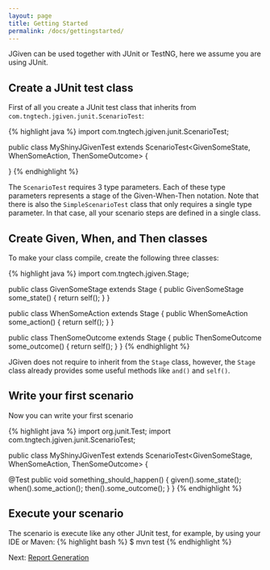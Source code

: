 ```yaml
---
layout: page
title: Getting Started
permalink: /docs/gettingstarted/
---
```


JGiven can be used together with JUnit or TestNG, here we assume you are using JUnit.

## Create a JUnit test class

First of all you create a JUnit test class that inherits from `com.tngtech.jgiven.junit.ScenarioTest`:

{% highlight java %}
import com.tngtech.jgiven.junit.ScenarioTest;

public class MyShinyJGivenTest extends
   ScenarioTest<GivenSomeState, WhenSomeAction, ThenSomeOutcome> {

}
{% endhighlight %}

The `ScenarioTest` requires 3 type parameters. Each of these type parameters represents a stage of the Given-When-Then notation. Note that there is also the `SimpleScenarioTest` class that only requires a single type parameter. In that case, all your scenario steps are defined in a single class.

## Create Given, When, and Then classes

To make your class compile, create the following three classes:

{% highlight java %}
import com.tngtech.jgiven.Stage;

public class GivenSomeStage extends Stage<GivenSomeStage> {
   public GivenSomeStage some_state() {
      return self();
   }
}

public class WhenSomeAction extends Stage<WhenSomeAction> {
   public WhenSomeAction some_action() {
      return self();
   }
}

public class ThenSomeOutcome extends Stage<ThenSomeOutcome> {
   public ThenSomeOutcome some_outcome() {
      return self();
   }
}
{% endhighlight %}

JGiven does not require to inherit from the `Stage` class, however, the `Stage` class already provides some useful methods like `and()` and `self()`.

## Write your first scenario

Now you can write your first scenario

{% highlight java %}
import org.junit.Test;
import com.tngtech.jgiven.junit.ScenarioTest;

public class MyShinyJGivenTest extends
   ScenarioTest<GivenSomeStage, WhenSomeAction, ThenSomeOutcome> {

   @Test
   public void something_should_happen() {
      given().some_state();
      when().some_action();
      then().some_outcome();
   }
}
{% endhighlight %}

## Execute your scenario

The scenario is execute like any other JUnit test, for example, by using your IDE or Maven:
{% highlight bash %}
$ mvn test
{% endhighlight %}

Next: [Report Generation]({{site.baseurl}}/docs/reportgeneration/)
